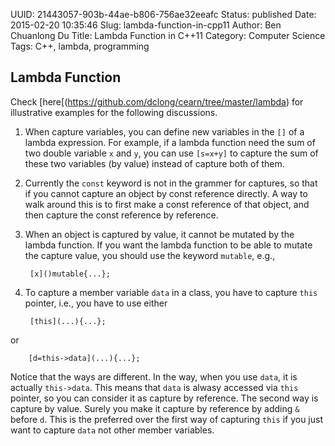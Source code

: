 UUID: 21443057-903b-44ae-b806-756ae32eeafc
Status: published
Date: 2015-02-20 10:35:46
Slug: lambda-function-in-cpp11
Author: Ben Chuanlong Du
Title: Lambda Function in C++11
Category: Computer Science
Tags: C++, lambda, programming

## Lambda Function

Check [here[(https://github.com/dclong/cearn/tree/master/lambda) 
for illustrative examples for the following discussions. 

1. When capture variables, 
you can define new variables in the `[]` of a lambda expression.
For example, 
if a lambda function need the sum of two double variable `x` and `y`, 
you can use `[s=x+y]` to capture the sum of 
these two variables (by value) instead of capture both of them. 

2. Currently the `const` keyword is not in the grammer for captures, 
so that if you cannot capture an object by const reference directly. 
A way to walk around this is to first make a const reference of that object, 
and then capture the const reference by reference.

3. When an object is captured by value, 
it cannot be mutated by the lambda function. 
If you want the lambda function to be able to mutate the capture value, 
you should use the keyword `mutable`, e.g., 

        [x]()mutable{...};

3. To capture a member variable `data` in a class, 
you have to capture `this` pointer,
i.e., 
you have to use either 

        [this](...){...};

or 

        [d=this->data](...){...};

Notice that the ways are different.
In the way, 
when you use `data`, 
it is actually `this->data`.
This means that `data` is alwasy accessed via `this` pointer,
so you can consider it as capture by reference. 
The second way is capture by value. 
Surely you make it capture by reference by adding `&` before `d`. 
This is the preferred over the first way of capturing `this` 
if you just want to capture `data` not other member variables. 



